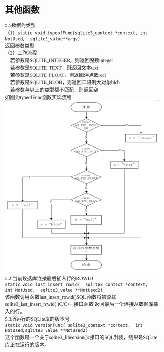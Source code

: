 # 其他函数
<font face="微软雅黑" size="3px">

5.1数据的类型  
（1）`static void typeofFunc(sqlite3_context *context, int NotUsed,  sqlite3_value**argv)`  
返回参数类型  
（2）工作流程  
	若参数是SQLITE_INTEGER，则返回整数integer  
	若参数是SQLITE_TEXT，则返回文本text  
	若参数是SQLITE_FLOAT，则返回浮点数real  
	若参数是SQLITE_BLOB，则返回二进制大对象blob  
	若参数与以上的类型都不匹配，则返回空  
如图为typeofFunc函数实现流程  
<img src='typeofFunc函数.jpg'>    
5.2 当前数据库连接最后插入行的ROWID  
`static void last_insert_rowid(  sqlite3_context *context,  int NotUsed,  sqlite3_value **NotUsed2)`  
该函数调用函数last_insert_rowid()SQL 函数将被添加sqlite3_last_insert_rowid( )C/C++ 接口函数.返回最后一个连接从数据库插入的行。  
5.3所运行的SQLite库的版本号  
`static void versionFunc( sqlite3_context *context,  int NotUsed,sqlite3_value **NotUsed2)`  
这个函数是一个关于sqlite3_libversion()c接口的SQL封装，结果是SQLite库正在运行的版本。  
